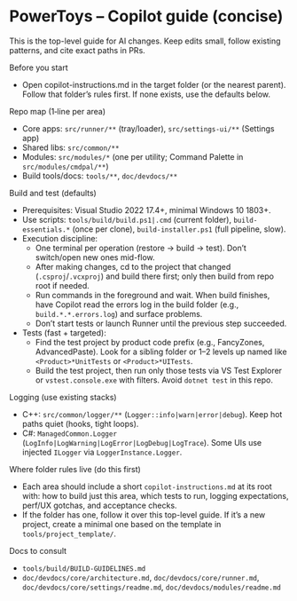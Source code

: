 # PowerToys – Copilot guide (concise)

This is the top-level guide for AI changes. Keep edits small, follow existing patterns, and cite exact paths in PRs.

Before you start
- Open copilot-instructions.md in the target folder (or the nearest parent). Follow that folder’s rules first. If none exists, use the defaults below.

Repo map (1‑line per area)
- Core apps: `src/runner/**` (tray/loader), `src/settings-ui/**` (Settings app)
- Shared libs: `src/common/**`
- Modules: `src/modules/*` (one per utility; Command Palette in `src/modules/cmdpal/**`)
- Build tools/docs: `tools/**`, `doc/devdocs/**`

Build and test (defaults)
- Prerequisites: Visual Studio 2022 17.4+, minimal Windows 10 1803+.
- Use scripts: `tools/build/build.ps1|.cmd` (current folder), `build-essentials.*` (once per clone), `build-installer.ps1` (full pipeline, slow).
- Execution discipline:
  - One terminal per operation (restore → build → test). Don’t switch/open new ones mid-flow.
  - After making changes, cd to the project that changed (`.csproj`/`.vcxproj`) and build there first; only then build from repo root if needed.
  - Run commands in the foreground and wait. When build finishes, have Copilot read the errors log in the build folder (e.g., `build.*.*.errors.log`) and surface problems.
  - Don’t start tests or launch Runner until the previous step succeeded.
- Tests (fast + targeted):
  - Find the test project by product code prefix (e.g., FancyZones, AdvancedPaste). Look for a sibling folder or 1–2 levels up named like `<Product>*UnitTests` or `<Product>*UITests`.
  - Build the test project, then run only those tests via VS Test Explorer or `vstest.console.exe` with filters. Avoid `dotnet test` in this repo.

Logging (use existing stacks)
- C++: `src/common/logger/**` (`Logger::info|warn|error|debug`). Keep hot paths quiet (hooks, tight loops).
- C#: `ManagedCommon.Logger` (`LogInfo|LogWarning|LogError|LogDebug|LogTrace`). Some UIs use injected `ILogger` via `LoggerInstance.Logger`.

Where folder rules live (do this first)
- Each area should include a short `copilot-instructions.md` at its root with: how to build just this area, which tests to run, logging expectations, perf/UX gotchas, and acceptance checks.
- If the folder has one, follow it over this top-level guide. If it’s a new project, create a minimal one based on the template in `tools/project_template/`.

Docs to consult
- `tools/build/BUILD-GUIDELINES.md`
- `doc/devdocs/core/architecture.md`, `doc/devdocs/core/runner.md`, `doc/devdocs/core/settings/readme.md`, `doc/devdocs/modules/readme.md`